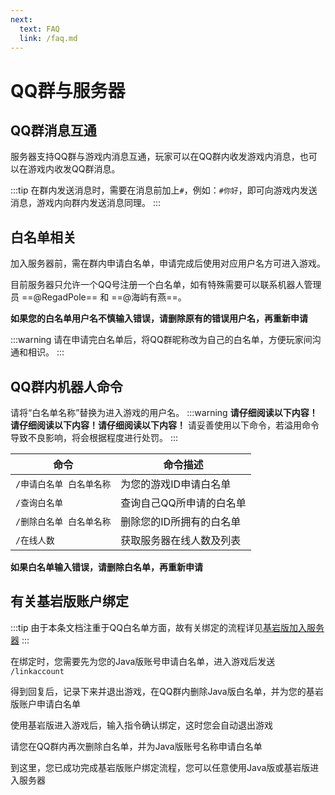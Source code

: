 ```yaml
---
next:
  text: FAQ
  link: /faq.md
---
```

# QQ群与服务器

## QQ群消息互通
服务器支持QQ群与游戏内消息互通，玩家可以在QQ群内收发游戏内消息，也可以在游戏内收发QQ群消息。

:::tip
在群内发送消息时，需要在消息前加上`#`，例如：`#你好`，即可向游戏内发送消息，游戏内向群内发送消息同理。
:::

## 白名单相关
加入服务器前，需在群内申请白名单，申请完成后使用对应用户名方可进入游戏。

目前服务器只允许一个QQ号注册一个白名单，如有特殊需要可以联系机器人管理员 ==@RegadPole== 和 ==@海屿有燕==。

**如果您的白名单用户名不慎输入错误，请删除原有的错误用户名，再重新申请**

:::warning
请在申请完白名单后，将QQ群昵称改为自己的白名单，方便玩家间沟通和相识。
:::

## QQ群内机器人命令

请将“白名单名称”替换为进入游戏的用户名。
:::warning
**请仔细阅读以下内容！请仔细阅读以下内容！请仔细阅读以下内容！**
请妥善使用以下命令，若溢用命令导致不良影响，将会根据程度进行处罚。
:::

|命令                    |命令描述                    |
|-----------------------|---------------------------|
|`/申请白名单 白名单名称` |为您的游戏ID申请白名单    |
|`/查询白名单`           |查询自己QQ所申请的白名单  |
|`/删除白名单 白名单名称` |删除您的ID所拥有的白名单  | 
|`/在线人数`             |获取服务器在线人数及列表    |

**如果白名单输入错误，请删除白名单，再重新申请**

## 有关基岩版账户绑定

:::tip
由于本条文档注重于QQ白名单方面，故有关绑定的流程详见[基岩版加入服务器](../join/bedrock.md#绑定-java-版账号)
:::

在绑定时，您需要先为您的Java版账号申请白名单，进入游戏后发送 `/linkaccount`

得到回复后，记录下来并退出游戏，在QQ群内删除Java版白名单，并为您的基岩版账户申请白名单

使用基岩版进入游戏后，输入指令确认绑定，这时您会自动退出游戏

请您在QQ群内再次删除白名单，并为Java版账号名称申请白名单

到这里，您已成功完成基岩版账户绑定流程，您可以任意使用Java版或基岩版进入服务器

